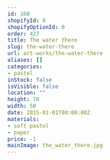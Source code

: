 ```yaml
---
id: 160
shopifyId: 0
shopifyOptionId: 0
order: 427
title: The water there
slug: the-water-there
url: art-works/the-water-there
aliases: []
categories:
- pastel
inStock: false
isVisible: false
location: ""
height: 70
width: 50
date: 2015-01-01T00:00:00Z
materials:
- soft pastel
- paper
price: -1
mainImage: the_water_there.jpg
---
```

